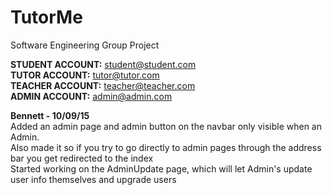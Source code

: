 # TutorMe
Software Engineering Group Project

<strong>STUDENT ACCOUNT:</strong> student@student.com</br>
<strong>TUTOR ACCOUNT:</strong>    tutor@tutor.com</br>
<strong>TEACHER ACCOUNT:</strong>  teacher@teacher.com</br>
<strong>ADMIN ACCOUNT:</strong>    admin@admin.com


<strong>Bennett - 10/09/15</strong><br/>
Added an admin page and admin button on the navbar only visible when an Admin.</br>
Also made it so if you try to go directly to admin pages through the address bar you get redirected to the index</br>
Started working on the AdminUpdate page, which will let Admin's update user info themselves and upgrade users
